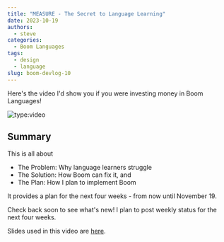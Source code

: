 ```yaml
---
title: "MEASURE - The Secret to Language Learning"
date: 2023-10-19
authors:
  - steve
categories:
  - Boom Languages
tags:
  - design
  - language
slug: boom-devlog-10
---
```


Here's the video I'd show you if you were investing money in Boom Languages!

<!-- more -->

![type:video](https://www.youtube.com/embed/u5F19wTITkQ)

## Summary

This is all about

- The Problem: Why language learners struggle
- The Solution: How Boom can fix it, and
- The Plan: How I plan to implement Boom

It provides a plan for the next four weeks - from now until November 19.

Check back soon to see what's new! I plan to post weekly status for the next four weeks.

Slides used in this video are [here](https://github.com/pagekey/slides/blob/main/2023/MEASURE%20-%20Boom%20v5.0.pptx).
